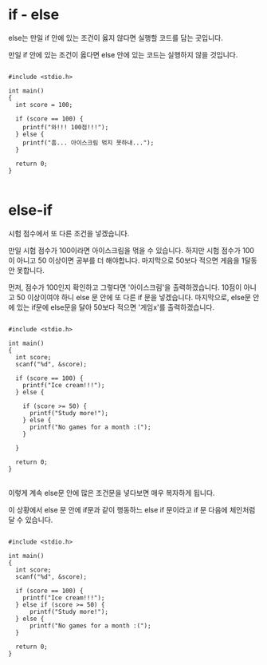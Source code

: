 # if - else

else는 만일 if 안에 있는 조건이 옳지 않다면 실행할 코드를 담는 곳입니다.

만일 if 안에 있는 조건이 옳다면 else 안에 있는 코드는 실행하지 않을 것입니다.

<pre>
<code>
#include &lt;stdio.h>

int main()
{
  int score = 100;

  if (score == 100) {
    printf("와!!! 100점!!!");
  } else {
    printf("흠... 아이스크림 먺지 못하내...");
  }

  return 0;
}
</code>
</pre>

# else-if

시험 점수에서 또 다른 조건을 넣겠습니다.

만일 시험 점수가 100이라면 아이스크림을 먺을 수 있습니다.
하지만 시험 점수가 100이 아니고 50 이상이면 공부를 더 해야합니다.
마지막으로 50보다 적으면 게음을 1달동안 못합니다.

먼저, 점수가 100인지 확인하고 그렇다면 '아이스크림'을 출력하겠습니다.
10점이 아니고 50 이상이여야 하니 else 문 안에 또 다른 if 문을 넣겠습니다.
마지막으로, else문 안에 있는 if문에 else문을 달아 50보다 적으면 '게임x'를 출력하겠습니다.

<pre>
<code>
#include &lt;stdio.h>

int main()
{
  int score;
  scanf("%d", &score);

  if (score == 100) {
    printf("Ice cream!!!");
  } else {

    if (score >= 50) {
      printf("Study more!");
    } else {
      printf("No games for a month :(");
    }

  }

  return 0;
}
</code>
</pre>

이렇게 계속 else문 안에 많은 조건문을 넣다보면 매우 복자하게 됩니다.

이 상황에서 else 문 안에 if문과 같이 행동하느 else if 문이라고 if 문 다음에 체인처럼 달 수 있습니다.

<pre>
<code>
#include &lt;stdio.h>

int main()
{
  int score;
  scanf("%d", &score);

  if (score == 100) {
    printf("Ice cream!!!");
  } else if (score >= 50) {
      printf("Study more!");
  } else {
      printf("No games for a month :(");
  }

  return 0;
}
</code>
</pre>
